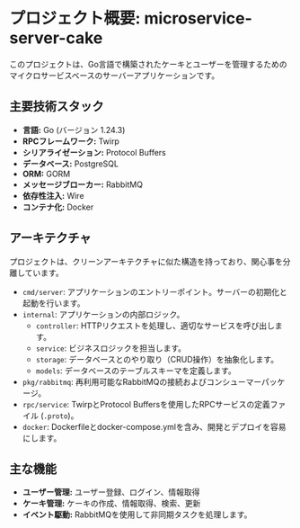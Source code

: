 # プロジェクト概要: microservice-server-cake

このプロジェクトは、Go言語で構築されたケーキとユーザーを管理するためのマイクロサービスベースのサーバーアプリケーションです。

## 主要技術スタック

*   **言語:** Go (バージョン 1.24.3)
*   **RPCフレームワーク:** Twirp
*   **シリアライゼーション:** Protocol Buffers
*   **データベース:** PostgreSQL
*   **ORM:** GORM
*   **メッセージブローカー:** RabbitMQ
*   **依存性注入:** Wire
*   **コンテナ化:** Docker

## アーキテクチャ

プロジェクトは、クリーンアーキテクチャに似た構造を持っており、関心事を分離しています。

*   `cmd/server`: アプリケーションのエントリーポイント。サーバーの初期化と起動を行います。
*   `internal`: アプリケーションの内部ロジック。
    *   `controller`: HTTPリクエストを処理し、適切なサービスを呼び出します。
    *   `service`: ビジネスロジックを担当します。
    *   `storage`: データベースとのやり取り（CRUD操作）を抽象化します。
    *   `models`: データベースのテーブルスキーマを定義します。
*   `pkg/rabbitmq`: 再利用可能なRabbitMQの接続およびコンシューマーパッケージ。
*   `rpc/service`: TwirpとProtocol Buffersを使用したRPCサービスの定義ファイル (`.proto`)。
*   `docker`: Dockerfileとdocker-compose.ymlを含み、開発とデプロイを容易にします。

## 主な機能

*   **ユーザー管理:** ユーザー登録、ログイン、情報取得
*   **ケーキ管理:** ケーキの作成、情報取得、検索、更新
*   **イベント駆動:** RabbitMQを使用して非同期タスクを処理します。

